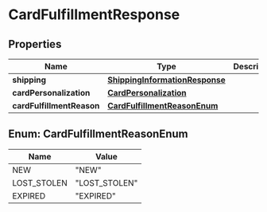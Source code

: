 
# CardFulfillmentResponse

## Properties
Name | Type | Description | Notes
------------ | ------------- | ------------- | -------------
**shipping** | [**ShippingInformationResponse**](ShippingInformationResponse.md) |  |  [optional]
**cardPersonalization** | [**CardPersonalization**](CardPersonalization.md) |  | 
**cardFulfillmentReason** | [**CardFulfillmentReasonEnum**](#CardFulfillmentReasonEnum) |  |  [optional]


<a name="CardFulfillmentReasonEnum"></a>
## Enum: CardFulfillmentReasonEnum
Name | Value
---- | -----
NEW | &quot;NEW&quot;
LOST_STOLEN | &quot;LOST_STOLEN&quot;
EXPIRED | &quot;EXPIRED&quot;



